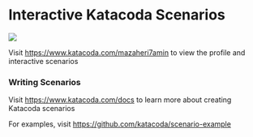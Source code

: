 # Interactive Katacoda Scenarios

[![](http://shields.katacoda.com/katacoda/mazaheri7amin/count.svg)](https://www.katacoda.com/mazaheri7amin "Get your profile on Katacoda.com")

Visit https://www.katacoda.com/mazaheri7amin to view the profile and interactive scenarios

### Writing Scenarios
Visit https://www.katacoda.com/docs to learn more about creating Katacoda scenarios

For examples, visit https://github.com/katacoda/scenario-example
